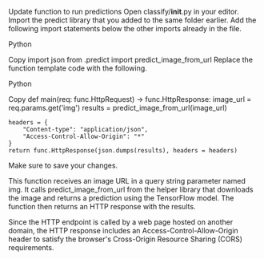 Update function to run predictions
Open classify/__init__.py in your editor. Import the predict library that you added to the same folder earlier. Add the following import statements below the other imports already in the file.

Python

Copy
import json
from .predict import predict_image_from_url
Replace the function template code with the following.

Python

Copy
def main(req: func.HttpRequest) -> func.HttpResponse:
    image_url = req.params.get('img')
    results = predict_image_from_url(image_url)

    headers = {
        "Content-type": "application/json",
        "Access-Control-Allow-Origin": "*"
    }
    return func.HttpResponse(json.dumps(results), headers = headers)
Make sure to save your changes.

This function receives an image URL in a query string parameter named img. It calls predict_image_from_url from the helper library that downloads the image and returns a prediction using the TensorFlow model. The function then returns an HTTP response with the results.

Since the HTTP endpoint is called by a web page hosted on another domain, the HTTP response includes an Access-Control-Allow-Origin header to satisfy the browser's Cross-Origin Resource Sharing (CORS) requirements.